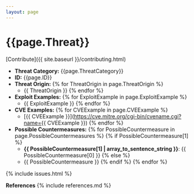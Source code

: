 ```yaml
---
layout: page
---
```



# {{page.Threat}}
[Contribute]({{ site.baseurl }}/contributing.html)

- __Threat Category:__ {{page.ThreatCategory}}
- __ID:__ {{page.ID}}
- __Threat Origin:__
{% for ThreatOrigin in page.ThreatOrigin %}
    - {{ ThreatOrigin }}
{% endfor %}
- __Exploit Examples:__
{% for ExploitExample in page.ExploitExample %}
    - {{ ExploitExample }}
{% endfor %}
- __CVE Examples:__
{% for CVEExample in page.CVEExample %}
    - 	[{{ CVEExample }}](https://cve.mitre.org/cgi-bin/cvename.cgi?name={{ CVEExample }})
{% endfor %}
- __Possible Countermeasures:__
{% for PossibleCountermeasure in page.PossibleCountermeasures %}
    {% if PossibleCountermeasure[1] %}
    - __{{ PossibleCountermeasure[1] | array_to_sentence_string }}__: {{ PossibleCountermeasure[0] }}
    {% else %}
    - {{ PossibleCountermeasure }}
    {% endif %}
{% endfor %}


{% include issues.html %}


__References__
{% include references.md %}
